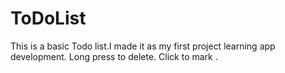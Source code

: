 # ToDoList
This is a basic Todo list.I made it as my first project learning app development.
Long press to delete. Click to mark .
